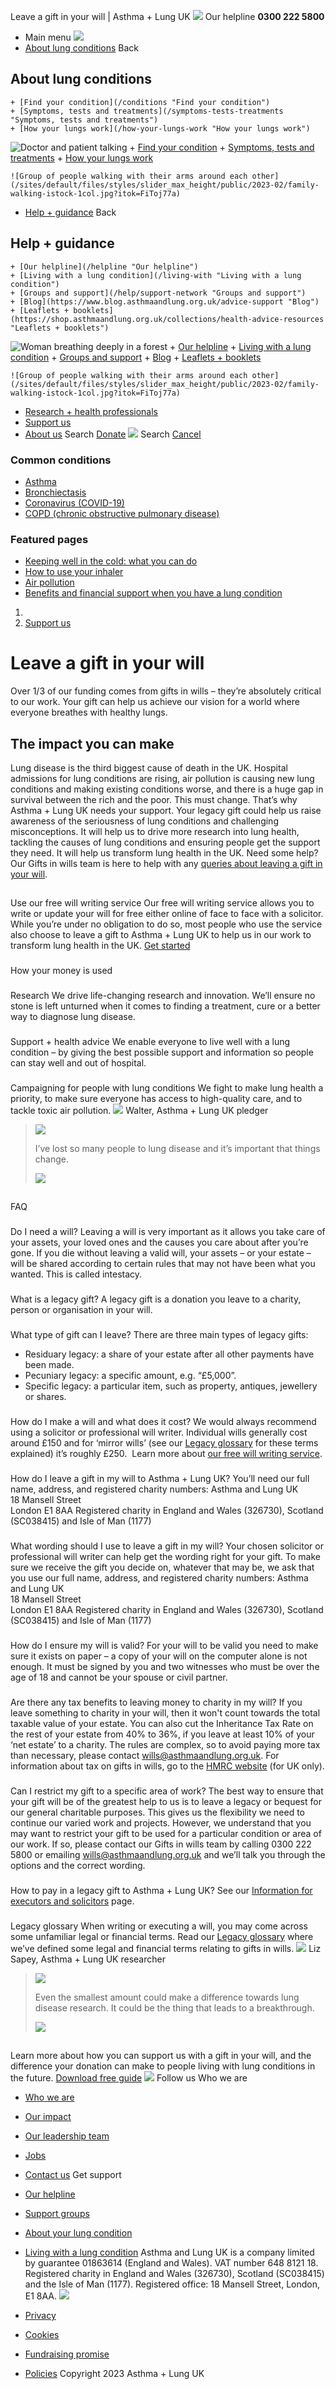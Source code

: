 
Leave a gift in your will | Asthma + Lung UK
 [![](/themes/custom/asthma-lung-uk/images/aluk-logo.png)](/ "Homepage")
 Our helpline **0300 222 5800**
* Main menu
![](/wingsuit/asthma-lung-uk/images/aluk-logo.png)
* [About lung conditions](#about "About lung conditions")
 Back
 
## About lung conditions
	+ [Find your condition](/conditions "Find your condition")
	+ [Symptoms, tests and treatments](/symptoms-tests-treatments "Symptoms, tests and treatments")
	+ [How your lungs work](/how-your-lungs-work "How your lungs work")
![Doctor and patient talking](/sites/default/files/styles/slider_max_height/public/2023-02/119589.jpg?itok=IfMKqhqJ)
	+ [Find your condition](/conditions)
	+ [Symptoms, tests and treatments](/symptoms-tests-treatments)
	+ [How your lungs work](/how-your-lungs-work)
	
	
	![Group of people walking with their arms around each other](/sites/default/files/styles/slider_max_height/public/2023-02/family-walking-istock-1col.jpg?itok=FiToj77a)
* [Help + guidance](#get-support "Help + guidance")
 Back
 
## Help + guidance
	+ [Our helpline](/helpline "Our helpline")
	+ [Living with a lung condition](/living-with "Living with a lung condition")
	+ [Groups and support](/help/support-network "Groups and support")
	+ [Blog](https://www.blog.asthmaandlung.org.uk/advice-support "Blog")
	+ [Leaflets + booklets](https://shop.asthmaandlung.org.uk/collections/health-advice-resources "Leaflets + booklets")
![Woman breathing deeply in a forest](/sites/default/files/styles/slider_max_height/public/2023-02/A%2BLUK%20Generic73.jpg?itok=IY-jWei3)
	+ [Our helpline](/helpline)
	+ [Living with a lung condition](/living-with)
	+ [Groups and support](/help/support-network)
	+ [Blog](https://www.blog.asthmaandlung.org.uk/advice-support)
	+ [Leaflets + booklets](https://shop.asthmaandlung.org.uk/collections/health-advice-resources "Leaflets and booklets about lung conditions")
	
	
	![Group of people walking with their arms around each other](/sites/default/files/styles/slider_max_height/public/2023-02/family-walking-istock-1col.jpg?itok=FiToj77a)
* [Research + health professionals](/research-health-professionals "Research + health professionals")
* [Support us](/support-us "Support us")
* [About us](/about-us "About us")
Search
[Donate](https://action.asthmaandlung.org.uk/page/99720/donate/1?ea_tracking_id=General_WebsiteALUK_Header_Regular "Donate") 
 [![](/themes/custom/asthma-lung-uk/images/aluk-logo.png)](/ "Homepage")
Search
[Cancel](#)
### Common conditions
* [Asthma](/conditions/asthma)
* [Bronchiectasis](/conditions/bronchiectasis)
* [Coronavirus (COVID-19)](/conditions/coronavirus)
* [COPD (chronic obstructive pulmonary disease)](/conditions/copd-chronic-obstructive-pulmonary-disease)
### Featured pages
* [Keeping well in the cold: what you can do](/living-with/cold-weather)
* [How to use your inhaler](/living-with/inhaler-videos)
* [Air pollution](/living-with/air-pollution)
* [Benefits and financial support when you have a lung condition](/living-with/benefits)
1. 
3. [Support us](/support-us)
# Leave a gift in your will
Over 1/3 of our funding comes from gifts in wills – they’re absolutely critical to our work. Your gift can help us achieve our vision for a world where everyone breathes with healthy lungs.
## The impact you can make
Lung disease is the third biggest cause of death in the UK. Hospital admissions for lung conditions are rising, air pollution is causing new lung conditions and making existing conditions worse, and there is a huge gap in survival between the rich and the poor.
This must change. That’s why Asthma + Lung UK needs your support.
Your legacy gift could help us raise awareness of the seriousness of lung conditions and challenging misconceptions. It will help us to drive more research into lung health, tackling the causes of lung conditions and ensuring people get the support they need. It will help us transform lung health in the UK.
Need some help? Our Gifts in wills team is here to help with any [queries about leaving a gift in your will](https://action.asthmaandlung.org.uk/page/103660/data/1?ea.tracking.id=LegContactAUK).
## 
 Use our free will writing service
Our free will writing service allows you to write or update your will for free either online of face to face with a solicitor. While you’re under no obligation to do so, most people who use the service also choose to leave a gift to Asthma + Lung UK to help us in our work to transform lung health in the UK.
[Get started](/use-our-free-will-writing-service "Get started") 
### 
 How your money is used
### 
 Research
We drive life-changing research and innovation. We’ll ensure no stone is left unturned when it comes to finding a treatment, cure or a better way to diagnose lung disease.
### 
 Support + health advice
We enable everyone to live well with a lung condition – by giving the best possible support and information so people can stay well and out of hospital.
### 
 Campaigning for people with lung conditions
We fight to make lung health a priority, to make sure everyone has access to high-quality care, and to tackle toxic air pollution.
![](/sites/default/files/2023-02/User.png)
 Walter, Asthma + Lung UK pledger
 
> 
> ![](/themes/custom/asthma-lung-uk/images/quote--large.png)
> 
> I’ve lost so many people to lung disease and it’s important that things change.
> 
> 
> 
> ![](/themes/custom/asthma-lung-uk/images/quote--large.png)
> 
## 
 FAQ
### 
 Do I need a will?
Leaving a will is very important as it allows you take care of your assets, your loved ones and the causes you care about after you’re gone. If you die without leaving a valid will, your assets – or your estate – will be shared according to certain rules that may not have been what you wanted. This is called intestacy.
### 
 What is a legacy gift?
A legacy gift is a donation you leave to a charity, person or organisation in your will.
### 
 What type of gift can I leave?
There are three main types of legacy gifts:
* Residuary legacy: a share of your estate after all other payments have been made.
* Pecuniary legacy: a specific amount, e.g. “£5,000”.
* Specific legacy: a particular item, such as property, antiques, jewellery or shares.
### 
 How do I make a will and what does it cost?
We would always recommend using a solicitor or professional will writer. Individual wills generally cost around £150 and for ‘mirror wills’ (see our [Legacy glossary](/support-us/leave-gift-your-will/legacy-glossary "Legacy glossary") for these terms explained) it’s roughly £250. 
Learn more about [our free will writing service](/support-us/leave-gift-your-will/use-our-free-will-writing-service "Use our free will writing service").
### 
 How do I leave a gift in my will to Asthma + Lung UK?
You’ll need our full name, address, and registered charity numbers:
Asthma and Lung UK  
18 Mansell Street  
London E1 8AA
Registered charity in England and Wales (326730), Scotland (SC038415) and Isle of Man (1177)
### 
 What wording should I use to leave a gift in my will?
Your chosen solicitor or professional will writer can help get the wording right for your gift.
To make sure we receive the gift you decide on, whatever that may be, we ask that you use our full name, address, and registered charity numbers:
Asthma and Lung UK  
18 Mansell Street  
London E1 8AA
Registered charity in England and Wales (326730), Scotland (SC038415) and Isle of Man (1177)
### 
 How do I ensure my will is valid?
For your will to be valid you need to make sure it exists on paper – a copy of your will on the computer alone is not enough. It must be signed by you and two witnesses who must be over the age of 18 and cannot be your spouse or civil partner.
### 
 Are there any tax benefits to leaving money to charity in my will?
If you leave something to charity in your will, then it won't count towards the total taxable value of your estate. You can also cut the Inheritance Tax Rate on the rest of your estate from 40% to 36%, if you leave at least 10% of your ‘net estate’ to a charity.
The rules are complex, so to avoid paying more tax than necessary, please contact wills@asthmaandlung.org.uk.
For information about tax on gifts in wills, go to the [HMRC website](https://www.gov.uk/government/organisations/hm-revenue-customs) (for UK only).
### 
 Can I restrict my gift to a specific area of work?
The best way to ensure that your gift will be of the greatest help to us is to leave a legacy or bequest for our general charitable purposes. This gives us the flexibility we need to continue our varied work and projects. However, we understand that you may want to restrict your gift to be used for a particular condition or area of our work. If so, please contact our Gifts in wills team by calling 0300 222 5800 or emailing [wills@asthmaandlung.org.uk](mailto:wills@asthmaandlung.org.uk) and we’ll talk you through the options and the correct wording.
### 
 How to pay in a legacy gift to Asthma + Lung UK?
See our [Information for executors and solicitors](/information-executors-solicitors) page.
### 
 Legacy glossary
When writing or executing a will, you may come across some unfamiliar legal or financial terms. Read our [Legacy glossary](/support-us/leave-gift-your-will/legacy-glossary) where we’ve defined some legal and financial terms relating to gifts in wills.
![](/sites/default/files/Liz%20Sapey3.jpg)
 Liz Sapey, Asthma + Lung UK researcher
 
> 
> ![](/themes/custom/asthma-lung-uk/images/quote--large.png)
> 
> Even the smallest amount could make a difference towards lung disease research. It could be the thing that leads to a breakthrough.
> 
> 
> 
> ![](/themes/custom/asthma-lung-uk/images/quote--large.png)
> 
## 
Learn more about how you can support us with a gift in your will, and the difference your donation can make to people living with lung conditions in the future.
[Download free guide](https://action.asthmaandlung.org.uk/page/106105/data/1?ea_tracking_id=GiftsinWillsGuideAUK "Download free guide") 
 [![](/sites/default/files/2023-01/footer-logo%20%281%29.png)](/ "Homepage")
Follow us
 Who we are
 
* [Who we are](/about-us/who-we-are)
* [Our impact](/about-us/our-impact)
* [Our leadership team](/about-us/our-leadership-team)
* [Jobs](/work-us)
* [Contact us](/about-us/contact-us)
 Get support
 
* [Our helpline](/helpline)
* [Support groups](/help/support-network)
* [About your lung condition](/conditions)
* [Living with a lung condition](/living-with)
Asthma and Lung UK is a company limited by guarantee 01863614 (England and Wales). VAT number 648 8121 18.
Registered charity in England and Wales (326730), Scotland (SC038415) and the Isle of Man (1177). Registered office: 18 Mansell Street, London, E1 8AA.
[![](/sites/default/files/2023-01/reg-logo%20%281%29.png)](https://www.fundraisingregulator.org.uk)
![]()
![]()
* [Privacy](/privacy-policy)
* [Cookies](/cookies-how-we-use-them)
* [Fundraising promise](/fundraising-promise)
* [Policies](/about-us/policies)
 Copyright 2023 Asthma + Lung UK
 
